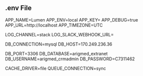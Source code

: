 ## .env File


APP_NAME=Lumen
APP_ENV=local
APP_KEY=
APP_DEBUG=true
APP_URL=http://localhost
APP_TIMEZONE=UTC

LOG_CHANNEL=stack
LOG_SLACK_WEBHOOK_URL=

DB_CONNECTION=mysql
DB_HOST=170.249.236.36

DB_PORT=3306
DB_DATABASE=arigmed_extranet
DB_USERNAME=arigmed_crmadmin
DB_PASSWORD=C7311462

CACHE_DRIVER=file
QUEUE_CONNECTION=sync

